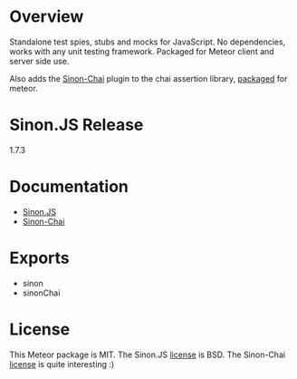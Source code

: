 Overview
===========
Standalone test spies, stubs and mocks for JavaScript. No dependencies, works with any unit testing framework. Packaged for Meteor client and server side use.

Also adds the [Sinon-Chai](http://chaijs.com/plugins/sinon-chai) plugin to the chai assertion library, [packaged](github.com/lavaina/meteor-chai) for meteor.

Sinon.JS Release
===========
1.7.3

Documentation
===========
* [Sinon.JS](http://sinonjs.org/)
* [Sinon-Chai](http://chaijs.com/plugins/sinon-chai)

Exports
===========
* sinon
* sinonChai

License
===========
This Meteor package is MIT.
The Sinon.JS [license](https://github.com/cjohansen/Sinon.JS/blob/master/LICENSE) is BSD.
The Sinon-Chai [license](https://github.com/domenic/sinon-chai/blob/master/LICENSE.txt) is quite interesting :)
